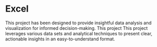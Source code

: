 # Excel
This project has been designed to provide insightful data analysis and visualization for informed decision-making.  This project This project leverages various data sets and analytical techniques to present clear, actionable insights in an easy-to-understand format.
